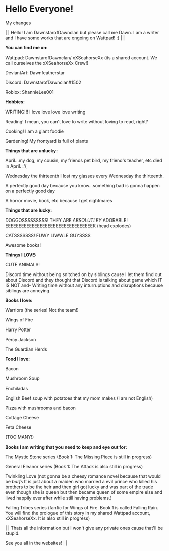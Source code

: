 # Hello Everyone!

My changes

| | Hello! I am DawnstarofDawnclan but please call me Dawn.
I am a writer and I have some works that are ongoing on Wattpad! :) | |

**You can find me on:**

Wattpad: DawnstarofDawnclan/ xXSeahorseXx (its a shared account. We call ourselves the xXSeahorseXx Crew!)

DeviantArt: Dawnfeatherstar

Discord: DawnstarofDawnclan#1502

Roblox: ShannieLee001


**Hobbies:**

WRITING!!! I love love love love writing

Reading! I mean, you can't love to write without loving to read, right?

Cooking! I am a giant foodie

Gardening! My frontyard is full of plants


**Things that are unlucky:**

April...my dog, my cousin, my friends pet bird, my friend's teacher, etc died in April. :'(

Wednesday the thirteenth I lost my glasses every Wednesday the thirteenth.

A perfectly good day because you know...something bad is gonna happen on a perfectly good day

A horror movie, book, etc because I get nightmares


**Things that are lucky:**

DOGGOSSSSSSSSS! THEY ARE *ABSOLUTLEY* ADORABLE! EEEEEEEEEEEEEEEEEEEEEEEEEEEEEEEEEK (head explodes)

CATSSSSSSS! FUWY LIWWLE GUYSSSS

Awesome books! 


**Things I LOVE:**

CUTE ANIMALS! 

Discord time without being snitched on by siblings cause I let them find out about Discord and they thought that Discord is talking about game which IT IS NOT and-
Writing time without any inturruptions and disruptions because siblings are annoying. 


**Books I love:**

Warriors (the series! Not the team!)

Wings of Fire

Harry Potter

Percy Jackson

The Guardian Herds


**Food I love:**

Bacon

Mushroom Soup

Enchiladas 

English Beef soup with potatoes that my mom makes (I am not English)

Pizza with mushrooms and bacon

Cottage Cheese

Feta Cheese

(TOO MANY!)


**Books I am writing that you need to keep and eye out for:**

The Mystic Stone series (Book 1: The Missing Piece is still in progress)

General Eleanor series (Book 1: The Attack is also still in progress)

Twinkling Love (not gonna be a cheesy romance novel because that would be *barfs* It is just about a maiden who married a evil prince who killed his brothers to be the heir and then girl got lucky and was part of the trade even though she is queen but then became queen of some empire else and lived happily ever after while still having problems.)

Falling Tribes series (fanfic for Wings of Fire. Book 1 is called Falling Rain. You will find the prologue of this story in my shared Wattpad account, xXSeahorseXx. It is also still in progress) 


| | Thats all the information but I won't give any private ones cause that'll be stupid.

See you all in the websites! | |
